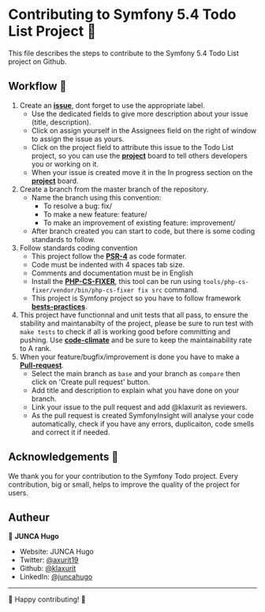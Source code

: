 # Contributing to Symfony 5.4 Todo List Project 🎉

This file describes the steps to contribute to the Symfony 5.4 Todo List project on Github.

## Workflow 🤔

1. Create an [**issue**](https://github.com/klaxurit/JuncaHugo_8_04012023-/issues), dont forget to use the appropriate label.
    - Use the dedicated fields to give more description about your issue (title, description).
    - Click on assign yourself in the Assignees field on the right of window to assign the issue as yours.
    - Click on the project field to attribute this issue to the Todo List project, so you can use the [**project**](https://github.com/users/klaxurit/projects/3) board to tell others developers you or working on it.
    - When your issue is created move it in the In progress section on the [**project**](https://github.com/users/klaxurit/projects/3) board.
2. Create a branch from the master branch of the repository.
    - Name the branch using this convention:
        - To resolve a bug: fix/<issue-id><issue-title>
        - To make a new feature: feature/<issue-id><issue-title>
        - To make an improvement of existing feature: improvement/<issue-id><issue-title>
    - After branch created you can start to code, but there is some coding standards to follow.
3. Follow standards coding convention
    - This project follow the [**PSR-4**](https://www.php-fig.org/psr/psr-4/) as code formater.
    - Code must be indented with 4 spaces tab size.
    - Comments and documentation must be in English
    - Install the [**PHP-CS-FIXER**](https://github.com/PHP-CS-Fixer/PHP-CS-Fixer), this tool can be run using `tools/php-cs-fixer/vendor/bin/php-cs-fixer fix src` command.
    - This project is Symfony project so you have to follow framework [**bests-practices**](https://symfony.com/doc/5.4/best_practices.html).
4. This project have functionnal and unit tests that all pass, to ensure the stability and maintanabilty of the project, please be sure to run test with `make tests` to check if all is working good before committing and pushing. Use [**code-climate**](https://codeclimate.com/) and be sure to keep the maintainability rate to A rank.
5. When your feature/bugfix/improvement is done you have to make a [**Pull-request**](https://github.com/klaxurit/JuncaHugo_8_04012023-/pulls).
    - Select the main branch as `base` and your branch as `compare` then click on 'Create pull request' button.
    - Add title and description to explain what you have done on your branch.
    - Link your issue to the pull request and add @klaxurit as reviewers.
    - As the pull request is created SymfonyInsight will analyse your code automatically, check if you have any errors, duplicaiton, code smells and correct it if needed.

## Acknowledgements 💖

We thank you for your contribution to the Symfony Todo project. Every contribution, big or small, helps to improve the quality of the project for users.


## Autheur

👤 **JUNCA Hugo**

* Website: JUNCA Hugo
* Twitter: [@axurit19](https://twitter.com/axurit19)
* Github: [@klaxurit](https://github.com/klaxurit)
* LinkedIn: [@juncahugo](https://linkedin.com/in/juncahugo)

***

🚀 Happy contributing! 🚀
